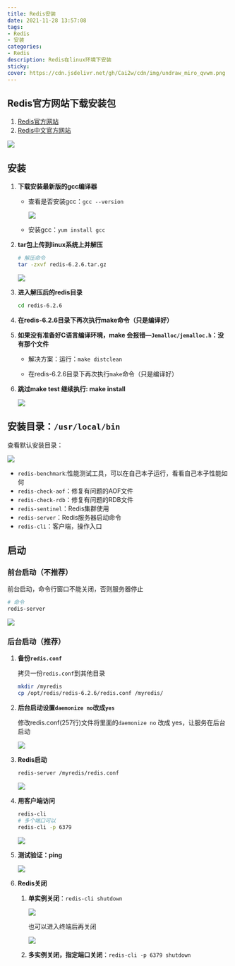 ```yaml
---
title: Redis安装
date: 2021-11-28 13:57:08
tags:
- Redis
- 安装
categories:
- Redis
description: Redis在linux环境下安装
sticky:
cover: https://cdn.jsdelivr.net/gh/Cai2w/cdn/img/undraw_miro_qvwm.png
---
```


## Redis官方网站下载安装包

1. [Redis官方网站](https://redis.io/)
2. [Redis中文官方网站](http://www.redis.cn/)

![](https://cdn.jsdelivr.net/gh/Cai2w/cdn/img/20211128142143.png)

## 安装

1. **下载安装最新版的gcc编译器**

   - 查看是否安装gcc：`gcc --version`

     ![](https://cdn.jsdelivr.net/gh/Cai2w/cdn/img/20211128150331.png)

   - 安装gcc：`yum install gcc`

2. **tar包上传到linux系统上并解压**

   ```bash
   # 解压命令
   tar -zxvf redis-6.2.6.tar.gz
   ```

   ![](https://cdn.jsdelivr.net/gh/Cai2w/cdn/img/20211128142515.png)

3. **进入解压后的redis目录**

   ```bash
   cd redis-6.2.6
   ```

4. **在redis-6.2.6目录下再次执行make命令（只是编译好）**

5. **如果没有准备好C语言编译环境，make 会报错—`Jemalloc/jemalloc.h`：没有那个文件**

   - 解决方案：运行：`make distclean`

   - 在redis-6.2.6目录下再次执行`make`命令（只是编译好）

6. **跳过make test 继续执行: make install**

   ![](https://cdn.jsdelivr.net/gh/Cai2w/cdn/img/20211128143714.png)

## 安装目录：`/usr/local/bin`

查看默认安装目录：

![](https://cdn.jsdelivr.net/gh/Cai2w/cdn/img/20211128143851.png)

- `redis-benchmark`:性能测试工具，可以在自己本子运行，看看自己本子性能如何
- `redis-check-aof`：修复有问题的AOF文件
- `redis-check-rdb`：修复有问题的RDB文件
- `redis-sentinel`：Redis集群使用
- `redis-server`：Redis服务器启动命令
- `redis-cli`：客户端，操作入口

## 启动

### 前台启动（不推荐）

前台启动，命令行窗口不能关闭，否则服务器停止

```bash
# 命令
redis-server
```

![](https://cdn.jsdelivr.net/gh/Cai2w/cdn/img/20211128144149.png)

### 后台启动（推荐）

1. **备份`redis.conf`**

   拷贝一份`redis.conf`到其他目录

   ```bash
   mkdir /myredis
   cp /opt/redis/redis-6.2.6/redis.conf /myredis/
   ```

2. **后台启动设置`daemonize no`改成`yes`**

   修改redis.conf(257行)文件将里面的`daemonize no` 改成 yes，让服务在后台启动

   ![](https://cdn.jsdelivr.net/gh/Cai2w/cdn/img/20211128145044.png)

3. **Redis启动**

   ```bash
   redis-server /myredis/redis.conf
   ```

   ![](https://cdn.jsdelivr.net/gh/Cai2w/cdn/img/20211128145331.png)

4. **用客户端访问**

   ```bash
   redis-cli
   # 多个端口可以
   redis-cli -p 6379
   ```

   ![](https://cdn.jsdelivr.net/gh/Cai2w/cdn/img/20211128145436.png)

5. **测试验证：ping**

   ![](https://cdn.jsdelivr.net/gh/Cai2w/cdn/img/20211128145541.png)

6. **Redis关闭**

   1. **单实例关闭**：`redis-cli shutdown`

      ![](https://cdn.jsdelivr.net/gh/Cai2w/cdn/img/20211128150154.png)

      也可以进入终端后再关闭

      ![](https://cdn.jsdelivr.net/gh/Cai2w/cdn/img/20211128150021.png)

   2. **多实例关闭，指定端口关闭**：`redis-cli -p 6379 shutdown`